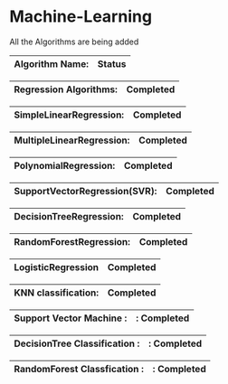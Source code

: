 # Machine-Learning
All the Algorithms are being added

Algorithm Name:											|       Status            
:----------------------------------:|:----------------------------:

Regression Algorithms:              |  Completed
:----------------------------------:|:----------------------------:

SimpleLinearRegression:             |  Completed
:----------------------------------:|:----------------------------:

MultipleLinearRegression:           |  Completed
:----------------------------------:|:----------------------------:

PolynomialRegression:               |   Completed
:----------------------------------:|:----------------------------:

SupportVectorRegression(SVR):       |   Completed
:----------------------------------:|:----------------------------:

DecisionTreeRegression:             |   Completed
:----------------------------------:|:----------------------------:

RandomForestRegression:             |   Completed
:----------------------------------:|:----------------------------:

LogisticRegression                  |   Completed
:----------------------------------:|:----------------------------:

KNN classification:                 |   Completed
:----------------------------------:|:----------------------------:

Support Vector Machine             :|:  Completed
:----------------------------------:|:----------------------------:

DecisionTree Classification        :|:  Completed
:----------------------------------:|:----------------------------:

RandomForest Classfication         :|:  Completed
:----------------------------------:|:----------------------------:



